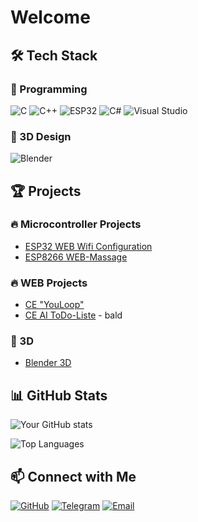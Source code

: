 # Welcome

## 🛠️ Tech Stack

### 🔌 Programming
![C](https://img.shields.io/badge/C-00599C?style=flat&logo=c&logoColor=white) ![C++](https://img.shields.io/badge/C%2B%2B-00599C?style=flat&logo=c%2B%2B&logoColor=white) ![ESP32](https://img.shields.io/badge/ESP32-000000?style=flat&logo=espressif&logoColor=white)
![C#](https://img.shields.io/badge/C%23-239120?style=flat&logo=csharp&logoColor=white) ![Visual Studio](https://img.shields.io/badge/Visual%20Studio-5C2D91?style=flat&logo=visualstudio&logoColor=white)

### 🎨 3D Design
![Blender](https://img.shields.io/badge/Blender-F5792A?style=flat&logo=blender&logoColor=white)

## 🏆 Projects

### 🔥 Microcontroller Projects
- [ESP32 WEB Wifi Configuration](https://github.com/Lognix/WIFIConfig_ESP32/)
- [ESP8266 WEB-Massage](https://github.com/Lognix/ESP8266_WEBMassage)

### 🔥 WEB Projects
- [CE "YouLoop"](https://github.com/Lognix/CE_YouTube-Loop/)
- [CE AI ToDo-Liste](https://github.com/Lognix/CE_AI-ToDo-Liste/) - bald

### 🎨 3D 
- [Blender 3D](https://github.com/lognix/3D_Blender)

## 📊 GitHub Stats

![Your GitHub stats](https://github-readme-stats.vercel.app/api?username=lognix&show_icons=true&theme=radical)

![Top Languages](https://github-readme-stats.vercel.app/api/top-langs/?username=lognix&layout=compact&theme=radical)

## 📫 Connect with Me
[![GitHub](https://img.shields.io/badge/GitHub-181717?style=flat&logo=github&logoColor=white)](https://github.com/lognix)  [![Telegram](https://img.shields.io/badge/Telegram-26A5E4?style=flat&logo=telegram&logoColor=white)](https://t.me/lognixpro)  [![Email](https://img.shields.io/badge/Email-D14836?style=flat&logo=gmail&logoColor=white)](mailto:lognixpro@gmail.com)

